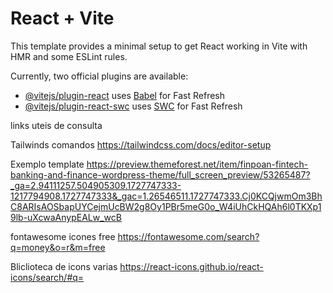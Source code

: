 # React + Vite

This template provides a minimal setup to get React working in Vite with HMR and some ESLint rules.

Currently, two official plugins are available:

- [@vitejs/plugin-react](https://github.com/vitejs/vite-plugin-react/blob/main/packages/plugin-react/README.md) uses [Babel](https://babeljs.io/) for Fast Refresh
- [@vitejs/plugin-react-swc](https://github.com/vitejs/vite-plugin-react-swc) uses [SWC](https://swc.rs/) for Fast Refresh

links uteis de consulta

Tailwinds comandos
https://tailwindcss.com/docs/editor-setup

Exemplo template
https://preview.themeforest.net/item/finpoan-fintech-banking-and-finance-wordpress-theme/full_screen_preview/53265487?_ga=2.94111257.504905309.1727747333-1217794908.1727747333&_gac=1.26546511.1727747333.Cj0KCQjwmOm3BhC8ARIsAOSbapUYCejmUcBW2g8Oy1PBr5meG0o_W4iUhCkHQAh6l0TKXp19lb-uXcwaAnypEALw_wcB

fontawesome icones free
https://fontawesome.com/search?q=money&o=r&m=free

Bliclioteca de icons varias
https://react-icons.github.io/react-icons/search/#q=


